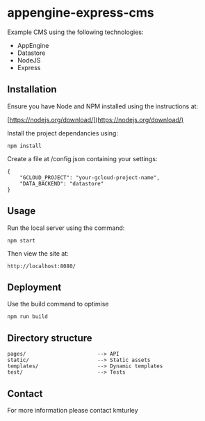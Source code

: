 # appengine-express-cms

Example CMS using the following technologies:
* AppEngine
* Datastore
* NodeJS
* Express

## Installation

Ensure you have Node and NPM installed using the instructions at:

[https://nodejs.org/download/](https://nodejs.org/download/)

Install the project dependancies using:

    npm install

Create a file at /config.json containing your settings:

    {
        "GCLOUD_PROJECT": "your-gcloud-project-name",
        "DATA_BACKEND": "datastore"
    }

## Usage

Run the local server using the command:

    npm start

Then view the site at:

    http://localhost:8080/


## Deployment

Use the build command to optimise

    npm run build


## Directory structure

    pages/                       --> API
    static/                      --> Static assets
    templates/                   --> Dynamic templates
    test/                        --> Tests


## Contact

For more information please contact kmturley